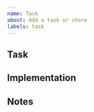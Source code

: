 ```yaml
---
name: Task
about: Add a task or chore
labels: task
---
```


## Task



## Implementation



## Notes

<!-- delete if not needed -->
